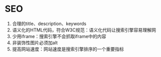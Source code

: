 # SEO

1. 合理的title、description、keywords
2. 语义化的HTML代码，符合W3C规范：语义化代码让搜索引擎容易理解网
3. 少用iframe：搜索引擎不会抓取iframe中的内容
4. 非装饰性图片必须加alt
5. 提高网站速度：网站速度是搜索引擎排序的一个重要指标